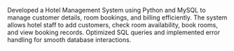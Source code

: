 Developed a Hotel Management System using Python and MySQL to manage customer details, room bookings, and billing efficiently. The system allows hotel staff to add customers, check room availability, book rooms, and view booking records. Optimized SQL queries and implemented error handling for smooth database interactions.
